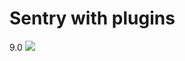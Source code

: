 # Sentry with plugins

9.0 [![](https://images.microbadger.com/badges/image/mygento/sentry:9.0.svg)](https://microbadger.com/images/mygento/sentry:9.0)
